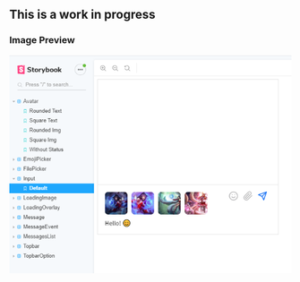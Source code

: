 ## This is a work in progress

### Image Preview

<p align="center">
  <img src="https://raw.githubusercontent.com/adrespi-dev/react-lets-chat/master/preview.png"><img />
</p>
